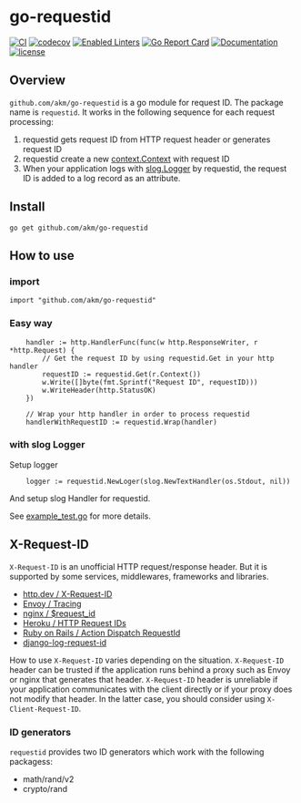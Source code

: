 # go-requestid

[![CI](https://github.com/akm/go-requestid/actions/workflows/ci.yml/badge.svg)](https://github.com/akm/go-requestid/actions/workflows/ci.yml)
[![codecov](https://codecov.io/github/akm/go-requestid/graph/badge.svg?token=9BcanbSLut)](https://codecov.io/github/akm/go-requestid)
[![Enabled Linters](https://img.shields.io/badge/dynamic/yaml?url=https%3A%2F%2Fraw.githubusercontent.com%2Fakm%2Fgo-requestid%2Frefs%2Fheads%2Fmain%2F.project.yaml&query=%24.linters&label=enabled%20linters&color=%2317AFC2)](.golangci.yml)
[![Go Report Card](https://goreportcard.com/badge/github.com/akm/go-requestid)](https://goreportcard.com/report/github.com/akm/go-requestid)
[![Documentation](https://img.shields.io/badge/go.dev-reference-007d9c?logo=go&logoColor=white&style=flat-square)](https://pkg.go.dev/github.com/akm/go-requestid)
[![license](https://img.shields.io/github/license/akm/go-requestid)](./LICENSE)

## Overview

`github.com/akm/go-requestid` is a go module for request ID. The package name is `requestid`.
It works in the following sequence for each request processing:

1. requestid gets request ID from HTTP request header or generates request ID
2. requestid create a new [context.Context](https://pkg.go.dev/context#Context) with request ID
3. When your application logs with [slog.Logger](https://pkg.go.dev/log/slog#Logger) by requestid, the request ID is added to a log record as an attribute.

## Install

```shell
go get github.com/akm/go-requestid
```

## How to use

### import

```golang
import "github.com/akm/go-requestid"
```

### Easy way

```golang
    handler := http.HandlerFunc(func(w http.ResponseWriter, r *http.Request) {
        // Get the request ID by using requestid.Get in your http handler
        requestID := requestid.Get(r.Context())
		w.Write([]byte(fmt.Sprintf("Request ID", requestID)))
		w.WriteHeader(http.StatusOK)
	})

    // Wrap your http handler in order to process requestid
	handlerWithRequestID := requestid.Wrap(handler)
```

### with slog Logger

Setup logger

```golang
    logger := requestid.NewLoger(slog.NewTextHandler(os.Stdout, nil))
```

And setup slog Handler for requestid.

See [example_test.go](./example_test.go) for more details.

## X-Request-ID

`X-Request-ID` is an unofficial HTTP request/response header. But it is supported by some services, middlewares, frameworks and libraries.

- [http.dev / X-Request-ID](https://http.dev/x-request-id)
- [Envoy / Tracing](https://www.envoyproxy.io/docs/envoy/latest/intro/arch_overview/observability/tracing)
- [nginx / $request_id](https://nginx.org/en/docs/http/ngx_http_core_module.html#var_request_id)
- [Heroku / HTTP Request IDs](https://devcenter.heroku.com/articles/http-request-id)
- [Ruby on Rails / Action Dispatch RequestId](https://api.rubyonrails.org/classes/ActionDispatch/RequestId.html)
- [django-log-request-id](https://github.com/dabapps/django-log-request-id)

How to use `X-Request-ID` varies depending on the situation.
`X-Request-ID` header can be trusted if the application runs behind a proxy such as Envoy or nginx that generates that header.
`X-Request-ID` header is unreliable if your application communicates with the client directly or if your proxy does not modify that header.
In the latter case, you should consider using `X-Client-Request-ID`.

### ID generators

`requestid` provides two ID generators which work with the following packagess:

- math/rand/v2
- crypto/rand
